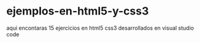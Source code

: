 # ejemplos-en-html5-y-css3
aqui encontaras 15 ejercicios en html5 css3 desarrollados en visual studio code

